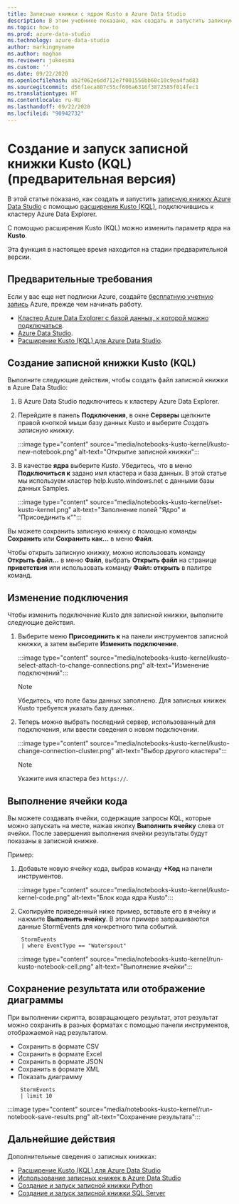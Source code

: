 ```yaml
---
title: Записные книжки с ядром Kusto в Azure Data Studio
description: В этом учебнике показано, как создать и запустить записную книжку Kusto.
ms.topic: how-to
ms.prod: azure-data-studio
ms.technology: azure-data-studio
author: markingmyname
ms.author: maghan
ms.reviewer: jukoesma
ms.custom: ''
ms.date: 09/22/2020
ms.openlocfilehash: ab2f062e6dd712e7f001556bb60c10c9ea4fad83
ms.sourcegitcommit: d56f1eca807c55cf606a6316f3872585f014fec1
ms.translationtype: HT
ms.contentlocale: ru-RU
ms.lasthandoff: 09/22/2020
ms.locfileid: "90942732"
---
```

# <a name="create-and-run-a-kusto-kql-notebook-preview"></a>Создание и запуск записной книжки Kusto (KQL) (предварительная версия)

В этой статье показано, как создать и запустить [записную книжку Azure Data Studio](../notebooks-guidance.md) с помощью [расширения Kusto (KQL)](../extensions/kusto-extension.md), подключившись к кластеру Azure Data Explorer.

С помощью расширения Kusto (KQL) можно изменить параметр ядра на **Kusto**.

Эта функция в настоящее время находится на стадии предварительной версии.

## <a name="prerequisites"></a>Предварительные требования

Если у вас еще нет подписки Azure, создайте [бесплатную учетную запись](https://azure.microsoft.com/free/) Azure, прежде чем начинать работу.

- [Кластер Azure Data Explorer с базой данных, к которой можно подключаться](https://docs.microsoft.com/azure/data-explorer/create-cluster-database-portal).
- [Azure Data Studio](../download-azure-data-studio.md).
- [Расширение Kusto (KQL) для Azure Data Studio](../extensions/kusto-extension.md).

## <a name="create-a-kusto-kql-notebook"></a>Создание записной книжки Kusto (KQL)

Выполните следующие действия, чтобы создать файл записной книжки в Azure Data Studio:

1. В Azure Data Studio подключитесь к кластеру Azure Data Explorer.

2. Перейдите в панель **Подключения**, в окне **Серверы** щелкните правой кнопкой мыши базу данных Kusto и выберите *Создать записную книжку*.

   :::image type="content" source="media/notebooks-kusto-kernel/kusto-new-notebook.png" alt-text="Открытие записной книжки":::

3. В качестве **ядра** выберите *Kusto*. Убедитесь, что в меню **Подключиться к** задано имя кластера и база данных. В этой статье мы используем кластер help.kusto.windows.net с данными базы данных Samples.

   :::image type="content" source="media/notebooks-kusto-kernel/set-kusto-kernel.png" alt-text="Заполнение полей "Ядро" и "Присоединить к"":::

Вы можете сохранить записную книжку с помощью команды **Сохранить** или **Сохранить как...** в меню **Файл**.

Чтобы открыть записную книжку, можно использовать команду **Открыть файл...** в меню **Файл**, выбрать **Открыть файл** на странице **приветствия** или использовать команду **Файл: открыть** в палитре команд.

## <a name="change-the-connection"></a>Изменение подключения

Чтобы изменить подключение Kusto для записной книжки, выполните следующие действия.

1. Выберите меню **Присоединить к** на панели инструментов записной книжки, а затем выберите **Изменить подключение**.

   :::image type="content" source="media/notebooks-kusto-kernel/kusto-select-attach-to-change-connections.png" alt-text="Изменение подключений":::

   > [!Note]
   > Убедитесь, что поле базы данных заполнено. Для записных книжек Kusto требуется указать базу данных.

2. Теперь можно выбрать последний сервер, использованный для подключения, или ввести сведения о новом подключении.

   :::image type="content" source="media/notebooks-kusto-kernel/kusto-change-connection-cluster.png" alt-text="Выбор другого кластера":::

   > [!Note]
   > Укажите имя кластера без `https://`.

## <a name="run-a-code-cell"></a>Выполнение ячейки кода

Вы можете создавать ячейки, содержащие запросы KQL, которые можно запускать на месте, нажав кнопку **Выполнить ячейку** слева от ячейки. После завершения выполнения ячейки результаты будут показаны в записной книжке.

Пример:

1. Добавьте новую ячейку кода, выбрав команду **+Код** на панели инструментов.

   :::image type="content" source="media/notebooks-kusto-kernel/kusto-kernel-code.png" alt-text="Блок кода ядра Kusto":::

2. Скопируйте приведенный ниже пример, вставьте его в ячейку и нажмите **Выполнить ячейку**. В этом примере запрашиваются данные StormEvents для конкретного типа событий.

   ```kusto
    StormEvents
    | where EventType == "Waterspout"
   ```

   :::image type="content" source="media/notebooks-kusto-kernel/run-kusto-notebook-cell.png" alt-text="Выполнение ячейки":::

## <a name="save-the-result-or-show-chart"></a>Сохранение результата или отображение диаграммы

При выполнении скрипта, возвращающего результат, этот результат можно сохранить в разных форматах с помощью панели инструментов, отображаемой над результатом.

- Сохранить в формате CSV
- Сохранить в формате Excel
- Сохранить в формате JSON
- Сохранить в формате XML
- Показать диаграмму

```kusto
    StormEvents
    | limit 10
```

:::image type="content" source="media/notebooks-kusto-kernel/run-notebook-save-results.png" alt-text="Сохранение результата":::

## <a name="next-steps"></a>Дальнейшие действия

Дополнительные сведения о записных книжках:

- [Расширение Kusto (KQL) для Azure Data Studio](../extensions/kusto-extension.md)
- [Использование записных книжек в Azure Data Studio](../notebooks-guidance.md)
- [Создание и запуск записной книжки Python](../notebooks-tutorial-python-kernel.md)
- [Создание и запуск записной книжки SQL Server](../notebooks-tutorial-sql-kernel.md)
